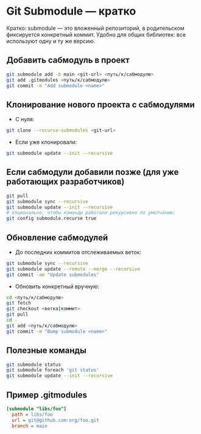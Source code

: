# Git Submodule — кратко

Кратко: submodule — это вложенный репозиторий, в родительском фиксируется конкретный коммит. Удобно для общих библиотек: все используют одну и ту же версию.

## Добавить сабмодуль в проект
```bash
git submodule add -b main <git-url> <путь/к/сабмодулю>
git add .gitmodules <путь/к/сабмодулю>
git commit -m "Add submodule <name>"
```

## Клонирование нового проекта с сабмодулями
- С нуля:
```bash
git clone --recurse-submodules <git-url>
```
- Если уже клонировали:
```bash
git submodule update --init --recursive
```

## Если сабмодули добавили позже (для уже работающих разработчиков)
```bash
git pull
git submodule sync --recursive
git submodule update --init --recursive
# опционально, чтобы команды работали рекурсивно по умолчанию:
git config submodule.recurse true
```

## Обновление сабмодулей
- До последних коммитов отслеживаемых веток:
```bash
git submodule sync --recursive
git submodule update --remote --merge --recursive
git commit -am "Update submodules"
```
- Обновить конкретный вручную:
```bash
cd <путь/к/сабмодулю>
git fetch
git checkout <ветка|коммит>
git pull
cd -
git add <путь/к/сабмодулю>
git commit -m "Bump submodule <name>"
```

## Полезные команды
```bash
git submodule status
git submodule foreach 'git status'
git submodule update --init --recursive
```

## Пример .gitmodules
```ini
[submodule "libs/foo"]
  path = libs/foo
  url = git@github.com:org/foo.git
  branch = main
```
